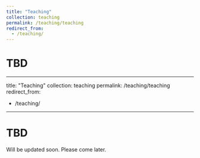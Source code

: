 ```yaml
---
title: "Teaching"
collection: teaching
permalink: /teaching/teaching
redirect_from: 
  - /teaching/
---
```


TBD
======


---
title: "Teaching"
collection: teaching
permalink: /teaching/teaching
redirect_from: 
  - /teaching/
---

TBD
======

Will be updated soon. Please come later.
